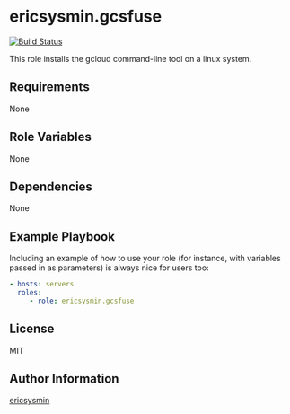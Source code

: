 # ericsysmin.gcsfuse

[![Build Status](https://travis-ci.org/ericsysmin/ansible-role-gcsfuse.svg?branch=master)](https://travis-ci.org/ericsysmin/ansible-role-gcsfuse)

This role installs the gcloud command-line tool on a linux system.

## Requirements

None

## Role Variables

None

## Dependencies

None

## Example Playbook

Including an example of how to use your role (for instance, with variables
passed in as parameters) is always nice for users too:

```yaml
- hosts: servers
  roles:
     - role: ericsysmin.gcsfuse
```

## License

MIT

## Author Information

[ericsysmin](https://ericsysmin.com)
